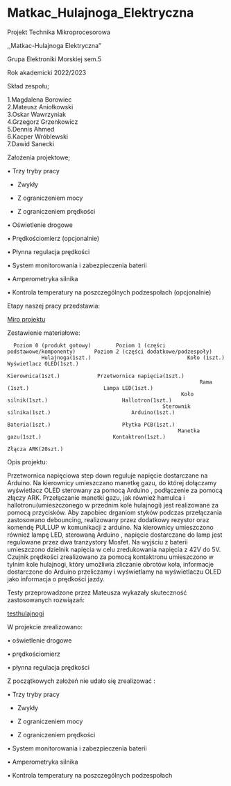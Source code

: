 # Matkac_Hulajnoga_Elektryczna
Projekt Technika Mikroprocesorowa

,,Matkac-Hulajnoga Elektryczna”

Grupa Elektroniki Morskiej sem.5

Rok akademicki 2022/2023

Skład zespołu;

1.Magdalena Borowiec   
2.Mateusz Aniołkowski  
3.Oskar Wawrzyniak    
4.Grzegorz Grzenkowicz  
5.Dennis Ahmed         
6.Kacper Wróblewski    
7.Dawid Sanecki 


Założenia projektowe;

•	Trzy tryby pracy

-	Zwykły

-	Z ograniczeniem mocy

-	Z ograniczeniem prędkości

•	Oświetlenie drogowe

•	Prędkościomierz (opcjonalnie)

•	Płynna regulacja prędkości

•	System monitorowania i zabezpieczenia baterii

•	Amperometryka silnika

•	Kontrola temperatury na poszczególnych podzespołach (opcjonalnie)

Etapy naszej pracy przedstawia:

<a href="https://miro.com/app/board/uXjVPJqmcqU=/">Miro projektu</a>

Zestawienie materiałowe:


      Poziom 0 (produkt gotowy)        Poziom 1 (części podstawowe/komponenty)      Poziom 2 (części dodatkowe/podzespoły)          
               Hulajnoga(1szt.)	                              Koło (1szt.)	               Wyświetlacz OLED(1szt.)
	                                                         Kierownica(1szt.)	          Przetwornica napięcia(1szt.)
	                                                              Rama (1szt.)	                      Lampa LED(1szt.)
	                                                        Koło silnik(1szt.)	                      Hallotron(1szt.)
	                                                  Sterownik silnika(1szt.)	                        Arduino(1szt.)
	                                                            Bateria(1szt.)	                     Płytka PCB(1szt.)
	                                                       Manetka gazu(1szt.)	                     Kontaktron(1szt.)
		                                                                                            Złącza ARK(20szt.)



Opis projektu:

Przetwornica napięciowa step down  reguluje napięcie dostarczane na Arduino. Na  kierownicy umieszczano manetkę gazu, do  której dołączamy wyświetlacz OLED sterowany za pomocą Arduino  , podłączenie za pomocą złączy ARK. Przełączanie manetki gazu, jak również hamulca i hallotronu(umieszczonego w przednim kole hulajnogi) jest realizowane za pomocą przycisków. Aby zapobiec  drganiom styków podczas przełączania zastosowano debouncing, realizowany przez dodatkowy rezystor oraz komendę PULLUP w komunikacji z arduino. Na kierownicy umieszczono również lampę LED, sterowaną Arduino , napięcie dostarczane do lamp jest regulowane przez dwa tranzystory Mosfet. Na wyjściu z baterii umieszczono dzielnik napięcia w celu zredukowania napięcia  z 42V do 5V. Czujnik prędkości zrealizowano za pomocą kontaktronu umieszczono w tylnim kole hulajnogi, który umożliwia zliczanie obrotów koła, informacje dostarczone do Arduino przeliczamy i wyświetlamy na wyświetlaczu OLED jako informacja o prędkości  jazdy.

Testy przeprowadzone przez Mateusza wykazały skuteczność zastosowanych rozwiązań:

<a href="https://github.com/Mcducha/Matkac_Hulajnoga_Elektryczna/tree/main/Testy">testhulajnogi</a>

W projekcie zrealizowano:

•	oświetlenie drogowe

•	prędkościomierz

•	płynna regulacja prędkości

Z początkowych założeń nie udało  się zrealizować :

•	Trzy tryby pracy

-	Zwykły

-	Z ograniczeniem mocy

-	Z ograniczeniem prędkości

•	System monitorowania i zabezpieczenia baterii

•	Amperometryka silnika

•	Kontrola temperatury na poszczególnych podzespołach 

